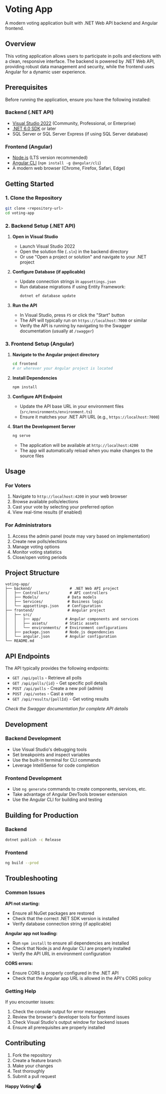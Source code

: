 # Voting App

A modern voting application built with .NET Web API backend and Angular frontend.

## Overview

This voting application allows users to participate in polls and elections with a clean, responsive interface. The backend is powered by .NET Web API, providing robust data management and security, while the frontend uses Angular for a dynamic user experience.

## Prerequisites

Before running the application, ensure you have the following installed:

### Backend (.NET API)
- [Visual Studio 2022](https://visualstudio.microsoft.com/downloads/) (Community, Professional, or Enterprise)
- [.NET 6.0 SDK](https://dotnet.microsoft.com/download/dotnet/6.0) or later
- SQL Server or SQL Server Express (if using SQL Server database)

### Frontend (Angular)
- [Node.js](https://nodejs.org/) (LTS version recommended)
- [Angular CLI](https://angular.io/cli) (`npm install -g @angular/cli`)
- A modern web browser (Chrome, Firefox, Safari, Edge)

## Getting Started

### 1. Clone the Repository

```bash
git clone <repository-url>
cd voting-app
```

### 2. Backend Setup (.NET API)

1. **Open in Visual Studio**
   - Launch Visual Studio 2022
   - Open the solution file (`.sln`) in the backend directory
   - Or use "Open a project or solution" and navigate to your .NET project

2. **Configure Database (if applicable)**
   - Update connection strings in `appsettings.json`
   - Run database migrations if using Entity Framework:
     ```bash
     dotnet ef database update
     ```

3. **Run the API**
   - In Visual Studio, press `F5` or click the "Start" button
   - The API will typically run on `https://localhost:7000` or similar
   - Verify the API is running by navigating to the Swagger documentation (usually at `/swagger`)

### 3. Frontend Setup (Angular)

1. **Navigate to the Angular project directory**
   ```bash
   cd frontend
   # or wherever your Angular project is located
   ```

2. **Install Dependencies**
   ```bash
   npm install
   ```

3. **Configure API Endpoint**
   - Update the API base URL in your environment files (`src/environments/environment.ts`)
   - Ensure it matches your .NET API URL (e.g., `https://localhost:7000`)

4. **Start the Development Server**
   ```bash
   ng serve
   ```
   - The application will be available at `http://localhost:4200`
   - The app will automatically reload when you make changes to the source files

## Usage

### For Voters
1. Navigate to `http://localhost:4200` in your web browser
2. Browse available polls/elections
3. Cast your vote by selecting your preferred option
4. View real-time results (if enabled)

### For Administrators
1. Access the admin panel (route may vary based on implementation)
2. Create new polls/elections
3. Manage voting options
4. Monitor voting statistics
5. Close/open voting periods

## Project Structure

```
voting-app/
├── backend/                 # .NET Web API project
│   ├── Controllers/         # API controllers
│   ├── Models/             # Data models
│   ├── Services/           # Business logic
│   └── appsettings.json    # Configuration
├── frontend/               # Angular project
│   ├── src/
│   │   ├── app/           # Angular components and services
│   │   ├── assets/        # Static assets
│   │   └── environments/  # Environment configurations
│   ├── package.json       # Node.js dependencies
│   └── angular.json       # Angular configuration
└── README.md
```

## API Endpoints

The API typically provides the following endpoints:

- `GET /api/polls` - Retrieve all polls
- `GET /api/polls/{id}` - Get specific poll details
- `POST /api/polls` - Create a new poll (admin)
- `POST /api/votes` - Cast a vote
- `GET /api/results/{pollId}` - Get voting results

*Check the Swagger documentation for complete API details*

## Development

### Backend Development
- Use Visual Studio's debugging tools
- Set breakpoints and inspect variables
- Use the built-in terminal for CLI commands
- Leverage IntelliSense for code completion

### Frontend Development
- Use `ng generate` commands to create components, services, etc.
- Take advantage of Angular DevTools browser extension
- Use the Angular CLI for building and testing

## Building for Production

### Backend
```bash
dotnet publish -c Release
```

### Frontend
```bash
ng build --prod
```

## Troubleshooting

### Common Issues

**API not starting:**
- Ensure all NuGet packages are restored
- Check that the correct .NET SDK version is installed
- Verify database connection string (if applicable)

**Angular app not loading:**
- Run `npm install` to ensure all dependencies are installed
- Check that Node.js and Angular CLI are properly installed
- Verify the API URL in environment configuration

**CORS errors:**
- Ensure CORS is properly configured in the .NET API
- Check that the Angular app URL is allowed in the API's CORS policy

### Getting Help

If you encounter issues:
1. Check the console output for error messages
2. Review the browser's developer tools for frontend issues
3. Check Visual Studio's output window for backend issues
4. Ensure all prerequisites are properly installed

## Contributing

1. Fork the repository
2. Create a feature branch
3. Make your changes
4. Test thoroughly
5. Submit a pull request

**Happy Voting! 🗳️**
